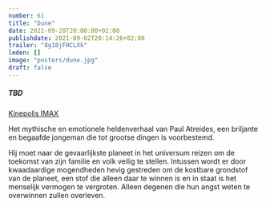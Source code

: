 ```yaml
---
number: 61
title: "Dune"
date: 2021-09-20T20:00:00+02:00
publishdate: 2021-09-02T20:14:26+02:00
trailer: "8g18jFHCLXk"
leden: [] 
image: "posters/dune.jpg"
draft: false
---
```


##### TBD

[Kinepolis IMAX](https://kinepolis.be/nl/films/dune)

Het mythische en emotionele heldenverhaal van Paul Atreides, een briljante en begaafde
jongeman die tot grootse dingen is voorbestemd.
<!--more-->
Hij moet naar de gevaarlijkste planeet in het universum reizen om de toekomst van zijn
familie en volk veilig te stellen. Intussen wordt er door kwaadaardige mogendheden hevig
gestreden om de kostbare grondstof van de planeet, een stof die alleen daar te winnen
is en in staat is het menselijk vermogen te vergroten. Alleen degenen die hun angst
weten te overwinnen zullen overleven.
